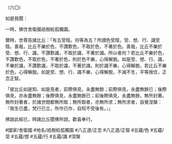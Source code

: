 （六〇）

如是我聞：

一時，佛住舍衛國祇樹給孤獨園。

爾時，世尊告諸比丘：「有五受陰。何等為五？所謂色受陰，受、想、行、識受陰。善哉，比丘不樂於色，不讚歎色，不取於色，不著於色。善哉，比丘不樂於受、想、行、識，不讚歎識，不取於識，不著於識。所以者何？若比丘不樂於色，不讚歎色，不取於色，不著於色，則於色不樂，心得解脫。如是受、想、行、識，不樂於識，不讚歎識，不取於識，不著於識，則於識不樂，心得解脫，若比丘不樂於色，心得解脫。如是受、想、行、識不樂，心得解脫，不滅不生，平等捨住，正念正智。

「彼比丘如是知、如是見者，前際俱見，永盡無餘；前際俱見，永盡無餘已；後際俱見，亦永盡無餘；後際俱見，永盡無餘已；前後際俱見，永盡無餘，無所封著。無所封著者，於諸世間都無所取；無所取者，亦無所求；無所求者，自覺涅槃：『我生已盡，梵行已立，所作已作，自知不受後有。』」

佛說此經已，時諸比丘聞佛所說，歡喜奉行。

#國家/舍衛國
#地名/祇樹給孤獨園
#八正道/正念
#八正道/正智
#五蘊/色
#五蘊/受
#五蘊/想
#五蘊/行
#五蘊/識
#涅槃
